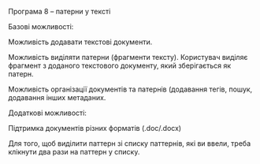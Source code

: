 Програма 8 – патерни у тексті

Базові можливості:

Можливість додавати текстові документи.

Можливість виділяти патерни (фрагменти тексту). Користувач виділяє фрагмент з доданого текстового документу, який зберігається як патерн. 

Можливість організації документів та патернів (додавання тегів, пошук, додавання інших метаданих.


Додаткові можливості: 

Підтримка документів різних форматів (.doc/.docx)



Для того, щоб виділити паттерн зі списку паттернів, які ви ввели, треба клікнути два рази на паттерн у списку.

